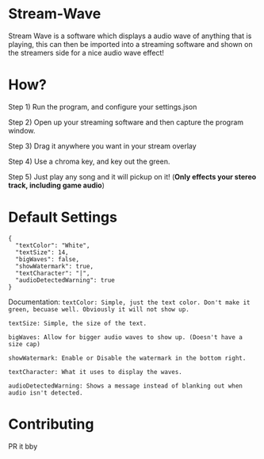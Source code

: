 # Stream-Wave
Stream Wave is a software which displays a audio wave of anything that is playing, this can then be imported into a streaming software and shown on the streamers side for a nice audio wave effect!

# How?
Step 1) Run the program, and configure your settings.json

Step 2) Open up your streaming software and then capture the program window.

Step 3) Drag it anywhere you want in your stream overlay

Step 4) Use a chroma key, and key out the green.

Step 5) Just play any song and it will pickup on it! (**Only effects your stereo track, including game audio**)

# Default Settings
```
{
  "textColor": "White",
  "textSize": 14,
  "bigWaves": false,
  "showWatermark": true,
  "textCharacter": "|",
  "audioDetectedWarning": true
}
```

Documentation:
`textColor: Simple, just the text color. Don't make it green, becuase well. Obviously it will not show up.`


`textSize: Simple, the size of the text.`


`bigWaves: Allow for bigger audio waves to show up. (Doesn't have a size cap)`


`showWatermark: Enable or Disable the watermark in the bottom right.`


`textCharacter: What it uses to display the waves.`


`audioDetectedWarning: Shows a message instead of blanking out when audio isn't detected.`


# Contributing
PR it bby

